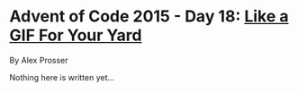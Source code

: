# Advent of Code 2015 - Day 18: [Like a GIF For Your Yard](https://adventofcode.com/2015/day/18)
By Alex Prosser

Nothing here is written yet...